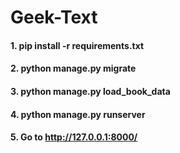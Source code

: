 # Geek-Text

#### 1. pip install -r requirements.txt

#### 2. python manage.py migrate

#### 3. python manage.py load_book_data

#### 4. python manage.py runserver

#### 5. Go to http://127.0.0.1:8000/
